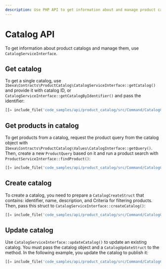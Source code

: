 ```yaml
---
description: Use PHP API to get information about and manage product catalogs.
---
```


# Catalog API

To get information about product catalogs and manage them, use `CatalogServiceInterface`.

## Get catalog

To get a single catalog, use `Ibexa\Contracts\ProductCatalog\CatalogServiceInterface::getCatalog()` and provide it with catalog ID, or `CatalogServiceInterface::getCatalogByIdentifier()` and pass the identifier:

``` php
[[= include_file('code_samples/api/product_catalog/src/Command/CatalogCommand.php', 76, 78) =]]
```

## Get products in catalog

To get products from a catalog, request the product query from the catalog object with `Ibexa\Contracts\ProductCatalog\Values\CatalogInterface::getQuery()`.
Then, create a new `ProductQuery` based on it and run a product search with `ProductServiceInterface::findProduct()`:

``` php
[[= include_file('code_samples/api/product_catalog/src/Command/CatalogCommand.php', 80, 86) =]]
```

## Create catalog

To create a catalog, you need to prepare a `CatalogCreateStruct` that contains: identifier, name, description, and Criteria for filtering products.
Then, pass this struct to `CatalogServiceInterface::createCatalog()`:

``` php
[[= include_file('code_samples/api/product_catalog/src/Command/CatalogCommand.php', 66, 74) =]]
```

## Update catalog

Use `CatalogServiceInterface::updateCatalog()` to update an existing catalog.
You must pass the catalog object and a `CatalogUpdateStruct` to the method.
In the following example, you update the catalog to publish it:

``` php
[[= include_file('code_samples/api/product_catalog/src/Command/CatalogCommand.php', 88, 92) =]]
```

